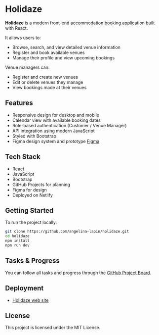 # Holidaze

**Holidaze** is a modern front-end accommodation booking application built with React.

It allows users to:
- Browse, search, and view detailed venue information
- Register and book available venues
- Manage their profile and view upcoming bookings

Venue managers can:
- Register and create new venues
- Edit or delete venues they manage
- View bookings made at their venues

## Features

- Responsive design for desktop and mobile
- Calendar view with available booking dates
- Role-based authentication (Customer / Venue Manager)
- API integration using modern JavaScript
- Styled with Bootstrap
- Figma design system and prototype [Figma](https://www.figma.com/design/bywLdUqMobUcunnr0xxnQ6/Holidaze?node-id=3-2&t=UNld5nAWAAgNJLE3-1)

## Tech Stack

- React
- JavaScript 
- Bootstrap 
- GitHub Projects for planning
- Figma for design
- Deployed on Netlify 


## Getting Started

To run the project locally:

```bash
git clone https://github.com/angelina-lapin/holidaze.git
cd holidaze
npm install
npm run dev
```

## Tasks & Progress

You can follow all tasks and progress through the [GitHub Project Board](https://github.com/angelina-lapin/holidaze/projects).

## Deployment

- [Holidaze web site](https://holidazen.netlify.app)

## License

This project is licensed under the MIT License.
